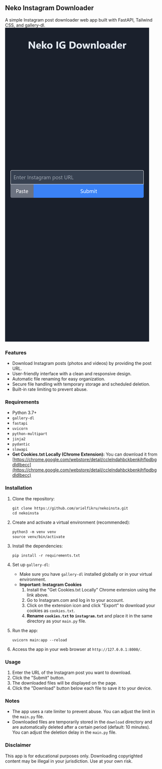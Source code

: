 ## Neko Instagram Downloader

A simple Instagram post downloader web app built with FastAPI, Tailwind CSS, and gallery-dl.
![alt text](assets/screenshot.png)

### Features

- Download Instagram posts (photos and videos) by providing the post URL.
- User-friendly interface with a clean and responsive design.
- Automatic file renaming for easy organization.
- Secure file handling with temporary storage and scheduled deletion.
- Built-in rate limiting to prevent abuse.

### Requirements

- Python 3.7+
- `gallery-dl`
- `fastapi`
- `uvicorn`
- `python-multipart`
- `jinja2`
- `pydantic`
- `slowapi`
- **Get Cookies.txt Locally (Chrome Extension):** You can download it from [https://chrome.google.com/webstore/detail/cclelndahbckbenkjhflpdbgdldlbecc](https://chrome.google.com/webstore/detail/cclelndahbckbenkjhflpdbgdldlbecc)

### Installation

1. Clone the repository:

   ```
   git clone https://github.com/arielfikru/nekoinsta.git
   cd nekoinsta
   ```

2. Create and activate a virtual environment (recommended):

   ```
   python3 -m venv venv
   source venv/bin/activate
   ```

3. Install the dependencies:

   ```
   pip install -r requirements.txt
   ```

4. Set up `gallery-dl`:

   - Make sure you have `gallery-dl` installed globally or in your virtual environment.
   - **Important: Instagram Cookies**
       1. Install the "Get Cookies.txt Locally" Chrome extension using the link above.
       2.  Go to Instagram.com and log in to your account.
       3. Click on the extension icon and click "Export" to download your cookies as `cookies.txt`.
       4. **Rename `cookies.txt` to `instagram.txt`** and place it in the same directory as your `main.py` file. 

5. Run the app:

   ```
   uvicorn main:app --reload
   ```

6. Access the app in your web browser at `http://127.0.0.1:8000/`.

### Usage

1. Enter the URL of the Instagram post you want to download.
2. Click the "Submit" button.
3. The downloaded files will be displayed on the page.
4. Click the "Download" button below each file to save it to your device.

### Notes

- The app uses a rate limiter to prevent abuse. You can adjust the limit in the `main.py` file.
- Downloaded files are temporarily stored in the `download` directory and are automatically deleted after a certain period (default: 10 minutes). You can adjust the deletion delay in the `main.py` file.

### Disclaimer

This app is for educational purposes only. Downloading copyrighted content may be illegal in your jurisdiction. Use at your own risk. 

